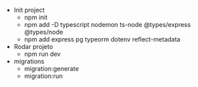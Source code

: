 * Init project
    * npm init
    * npm add -D typescript nodemon ts-node @types/express @types/node
    * npm add express pg typeorm dotenv reflect-metadata
* Rodar projeto
    * npm run dev
* migrations
    * migration:generate
    * migration:run
